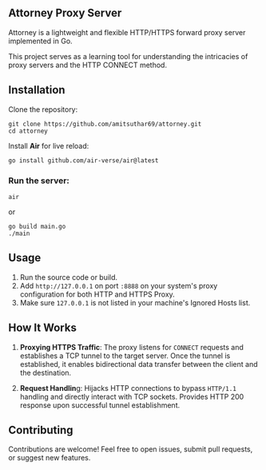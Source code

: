 ## Attorney Proxy Server

Attorney is a lightweight and flexible HTTP/HTTPS forward proxy server implemented in Go.

This project serves as a learning tool for understanding the intricacies of proxy servers and the HTTP CONNECT method.

## Installation

Clone the repository:

```
git clone https://github.com/amitsuthar69/attorney.git
cd attorney
```

Install **Air** for live reload:

```
go install github.com/air-verse/air@latest
```

### Run the server:

```
air
```

or

```
go build main.go
./main
```

## Usage

1. Run the source code or build.
2. Add `http://127.0.0.1` on port `:8888` on your system's proxy configuration for both HTTP and HTTPS Proxy.
3. Make sure `127.0.0.1` is not listed in your machine's Ignored Hosts list.

## How It Works

1. **Proxying HTTPS Traffic**: The proxy listens for `CONNECT` requests and establishes a TCP tunnel to the target server. Once the tunnel is established, it enables bidirectional data transfer between the client and the destination.

2. **Request Handlin**g: Hijacks HTTP connections to bypass `HTTP/1.1` handling and directly interact with TCP sockets. Provides HTTP 200 response upon successful tunnel establishment.

## Contributing

Contributions are welcome! Feel free to open issues, submit pull requests, or suggest new features.
